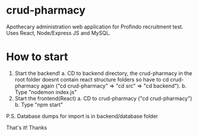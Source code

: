 # crud-pharmacy
Apothecary administration web application for Profindo recruitment test. Uses React, Node/Express JS and MySQL.

# How to start
1. Start the backend!
    a. CD to backend directory, the crud-pharmacy in the root folder doesnt contain react structure folders so have to cd crud-pharmacy again ("cd crud-pharmacy" => "cd src" => "cd backend").
    b. Type "nodemon index.js"
2. Start the frontend(React)
    a. CD to crud-pharmacy ("cd crud-pharmacy")
    b. Type "npm start"

P.S. Database dumps for import is in backend/database folder

That's it!
Thanks
